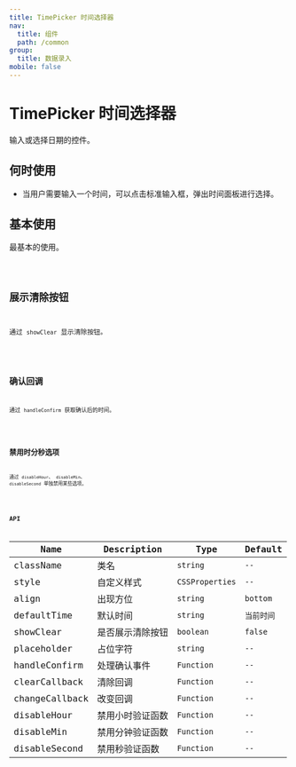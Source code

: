 ```yaml
---
title: TimePicker 时间选择器
nav:
  title: 组件
  path: /common
group:
  title: 数据录入
mobile: false
---
```


# TimePicker 时间选择器

输入或选择日期的控件。

## 何时使用

- 当用户需要输入一个时间，可以点击标准输入框，弹出时间面板进行选择。

## 基本使用

最基本的使用。

<code src="./demos/index1.tsx" />

## 展示清除按钮

通过 `showClear` 显示清除按钮。

<code src="./demos/index2.tsx" />

## 确认回调

通过 `handleConfirm` 获取确认后的时间。

<code src="./demos/index3.tsx" />

## 禁用时分秒选项

通过 `disableHour`、 `disableMin`、 `disableSecond` 单独禁用某些选项。

<code src="./demos/index4.tsx" />

## API

| Name           | Description      | Type            | Default    |
| -------------- | ---------------- | --------------- | ---------- |
| className      | 类名             | `string`        | `--`       |
| style          | 自定义样式       | `CSSProperties` | `--`       |
| align          | 出现方位         | `string`        | `bottom`   |
| defaultTime    | 默认时间         | `string`        | `当前时间` |
| showClear      | 是否展示清除按钮 | `boolean`       | `false`    |
| placeholder    | 占位字符         | `string`        | `--`       |
| handleConfirm  | 处理确认事件     | `Function`      | `--`       |
| clearCallback  | 清除回调         | `Function`      | `--`       |
| changeCallback | 改变回调         | `Function`      | `--`       |
| disableHour    | 禁用小时验证函数 | `Function`      | `--`       |
| disableMin     | 禁用分钟验证函数 | `Function`      | `--`       |
| disableSecond  | 禁用秒验证函数   | `Function`      | `--`       |
